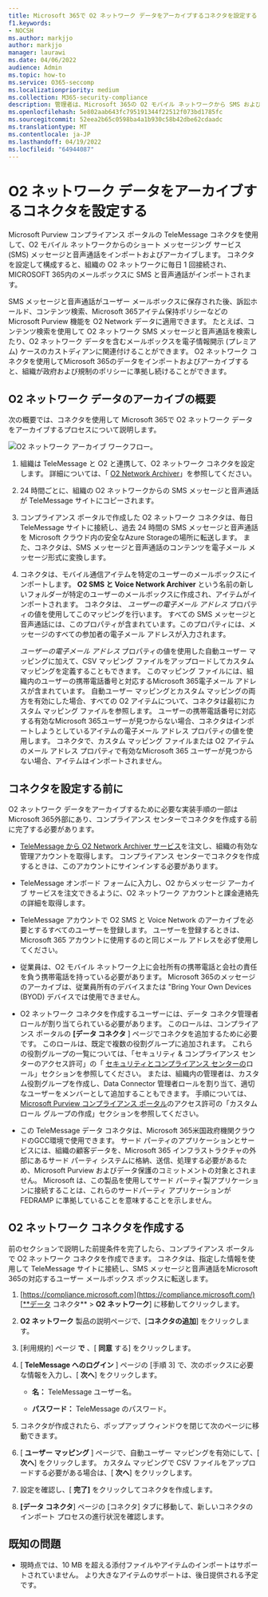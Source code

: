 ```yaml
---
title: Microsoft 365で O2 ネットワーク データをアーカイブするコネクタを設定する
f1.keywords:
- NOCSH
ms.author: markjjo
author: markjjo
manager: laurawi
ms.date: 04/06/2022
audience: Admin
ms.topic: how-to
ms.service: O365-seccomp
ms.localizationpriority: medium
ms.collection: M365-security-compliance
description: 管理者は、Microsoft 365の O2 モバイル ネットワークから SMS および MMS データをインポートおよびアーカイブする TeleMessage コネクタを設定できます。 これにより、Microsoft 365のサード パーティのデータ ソースからデータをアーカイブできるため、訴訟ホールド、コンテンツ検索、アイテム保持ポリシーなどのコンプライアンス機能を使用して、組織のサード パーティのデータを管理できます。
ms.openlocfilehash: 5e802aab643fc795191344f22512f073bd1785fc
ms.sourcegitcommit: 52eea2b65c0598ba4a1b930c58b42dbe62cdaadc
ms.translationtype: MT
ms.contentlocale: ja-JP
ms.lasthandoff: 04/19/2022
ms.locfileid: "64944087"
---
```

# <a name="set-up-a-connector-to-archive-o2-network-data"></a>O2 ネットワーク データをアーカイブするコネクタを設定する

Microsoft Purview コンプライアンス ポータルの TeleMessage コネクタを使用して、O2 モバイル ネットワークからのショート メッセージング サービス (SMS) メッセージと音声通話をインポートおよびアーカイブします。 コネクタを設定して構成すると、組織の O2 ネットワークに毎日 1 回接続され、MICROSOFT 365内のメールボックスに SMS と音声通話がインポートされます。

SMS メッセージと音声通話がユーザー メールボックスに保存された後、訴訟ホールド、コンテンツ検索、Microsoft 365アイテム保持ポリシーなどの Microsoft Purview 機能を O2 Network データに適用できます。 たとえば、コンテンツ検索を使用して O2 ネットワーク SMS メッセージと音声通話を検索したり、O2 ネットワーク データを含むメールボックスを電子情報開示 (プレミアム) ケースのカストディアンに関連付けることができます。 O2 ネットワーク コネクタを使用してMicrosoft 365のデータをインポートおよびアーカイブすると、組織が政府および規制のポリシーに準拠し続けることができます。

## <a name="overview-of-archiving-o2-network-data"></a>O2 ネットワーク データのアーカイブの概要

次の概要では、コネクタを使用して Microsoft 365で O2 ネットワーク データをアーカイブするプロセスについて説明します。

![O2 ネットワーク アーカイブ ワークフロー。](../media/O2NetworkConnectorWorkflow.png)

1. 組織は TeleMessage と O2 と連携して、O2 ネットワーク コネクタを設定します。 詳細については、「 [O2 Network Archiver](https://www.telemessage.com/office365-activation-for-o2-network-archiver)」を参照してください。

2. 24 時間ごとに、組織の O2 ネットワークからの SMS メッセージと音声通話が TeleMessage サイトにコピーされます。

3. コンプライアンス ポータルで作成した O2 ネットワーク コネクタは、毎日 TeleMessage サイトに接続し、過去 24 時間の SMS メッセージと音声通話を Microsoft クラウド内の安全なAzure Storageの場所に転送します。 また、コネクタは、SMS メッセージと音声通話のコンテンツを電子メール メッセージ形式に変換します。

4. コネクタは、モバイル通信アイテムを特定のユーザーのメールボックスにインポートします。 **O2 SMS と Voice Network Archiver** という名前の新しいフォルダーが特定のユーザーのメールボックスに作成され、アイテムがインポートされます。 コネクタは、 *ユーザーの電子メール アドレス* プロパティの値を使用してこのマッピングを行います。 すべての SMS メッセージと音声通話には、このプロパティが含まれています。このプロパティには、メッセージのすべての参加者の電子メール アドレスが入力されます。

   *ユーザーの電子メール アドレス* プロパティの値を使用した自動ユーザー マッピングに加えて、CSV マッピング ファイルをアップロードしてカスタム マッピングを定義することもできます。 このマッピング ファイルには、組織内のユーザーの携帯電話番号と対応するMicrosoft 365電子メール アドレスが含まれています。 自動ユーザー マッピングとカスタム マッピングの両方を有効にした場合、すべての O2 アイテムについて、コネクタは最初にカスタム マッピング ファイルを参照します。 ユーザーの携帯電話番号に対応する有効なMicrosoft 365ユーザーが見つからない場合、コネクタはインポートしようとしているアイテムの電子メール アドレス プロパティの値を使用します。 コネクタで、カスタム マッピング ファイルまたは O2 アイテムのメール アドレス プロパティで有効なMicrosoft 365 ユーザーが見つからない場合、アイテムはインポートされません。

## <a name="before-you-set-up-a-connector"></a>コネクタを設定する前に

O2 ネットワーク データをアーカイブするために必要な実装手順の一部はMicrosoft 365外部にあり、コンプライアンス センターでコネクタを作成する前に完了する必要があります。

- [TeleMessage から O2 Network Archiver サービス](https://www.telemessage.com/mobile-archiver/order-mobile-archiver-for-o365/)を注文し、組織の有効な管理アカウントを取得します。 コンプライアンス センターでコネクタを作成するときは、このアカウントにサインインする必要があります。

- TeleMessage オンボード フォームに入力し、O2 からメッセージ アーカイブ サービスを注文できるように、O2 ネットワーク アカウントと課金連絡先の詳細を取得します。

- TeleMessage アカウントで O2 SMS と Voice Network のアーカイブを必要とするすべてのユーザーを登録します。 ユーザーを登録するときは、Microsoft 365 アカウントに使用するのと同じメール アドレスを必ず使用してください。

- 従業員は、O2 モバイル ネットワーク上に会社所有の携帯電話と会社の責任を負う携帯電話を持っている必要があります。 Microsoft 365のメッセージのアーカイブは、従業員所有のデバイスまたは "Bring Your Own Devices (BYOD) デバイスでは使用できません。

- O2 ネットワーク コネクタを作成するユーザーには、データ コネクタ管理者ロールが割り当てられている必要があります。 このロールは、コンプライアンス ポータルの **[データ コネクタ** ] ページでコネクタを追加するために必要です。 このロールは、既定で複数の役割グループに追加されます。 これらの役割グループの一覧については、「セキュリティ & コンプライアンス センターのアクセス許可」の「 [セキュリティとコンプライアンス センターの](../security/office-365-security/permissions-in-the-security-and-compliance-center.md#roles-in-the-security--compliance-center)ロール」セクションを参照してください。 または、組織内の管理者は、カスタム役割グループを作成し、Data Connector 管理者ロールを割り当て、適切なユーザーをメンバーとして追加することもできます。 手順については、 [Microsoft Purview コンプライアンス ポータル](microsoft-365-compliance-center-permissions.md#create-a-custom-role-group)のアクセス許可の「カスタム ロール グループの作成」セクションを参照してください。

- この TeleMessage データ コネクタは、Microsoft 365米国政府機関クラウドのGCC環境で使用できます。 サード パーティのアプリケーションとサービスには、組織の顧客データを、Microsoft 365 インフラストラクチャの外部にあるサード パーティ システムに格納、送信、処理する必要があるため、Microsoft Purview およびデータ保護のコミットメントの対象とされません。 Microsoft は、この製品を使用してサード パーティ製アプリケーションに接続することは、これらのサードパーティ アプリケーションが FEDRAMP に準拠していることを意味することを示しません。

## <a name="create-an-o2-network-connector"></a>O2 ネットワーク コネクタを作成する

前のセクションで説明した前提条件を完了したら、コンプライアンス ポータルで O2 ネットワーク コネクタを作成できます。 コネクタは、指定した情報を使用して TeleMessage サイトに接続し、SMS メッセージと音声通話をMicrosoft 365の対応するユーザー メールボックス ボックスに転送します。

1. [https://compliance.microsoft.com](https://compliance.microsoft.com/)[**データ コネクタ** \> **O2 ネットワーク**] に移動してクリックします。

2. **O2 ネットワーク** 製品の説明ページで、[**コネクタの追加**] をクリックします。

3. [利用規約] ページ **で** 、[ **同意** する] をクリックします。

4. [ **TeleMessage へのログイン** ] ページの [手順 3] で、次のボックスに必要な情報を入力し、[ **次へ**] をクリックします。

   - **名：** TeleMessage ユーザー名。

   - **パスワード：** TeleMessage のパスワード。

5. コネクタが作成されたら、ポップアップ ウィンドウを閉じて次のページに移動できます。

6. [ **ユーザー マッピング** ] ページで、自動ユーザー マッピングを有効にして、[ **次へ**] をクリックします。 カスタム マッピングで CSV ファイルをアップロードする必要がある場合は、[ **次へ**] をクリックします。

7. 設定を確認し、[ **完了]** をクリックしてコネクタを作成します。

8. **[データ コネクタ**] ページの [コネクタ] タブに移動して、新しいコネクタのインポート プロセスの進行状況を確認します。

## <a name="known-issues"></a>既知の問題

- 現時点では、10 MB を超える添付ファイルやアイテムのインポートはサポートされていません。 より大きなアイテムのサポートは、後日提供される予定です。